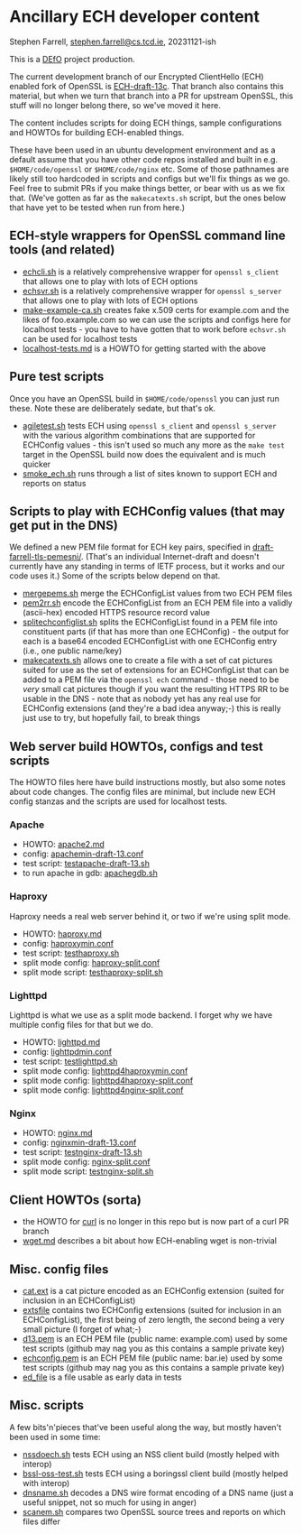 # Ancillary ECH developer content

Stephen Farrell, stephen.farrell@cs.tcd.ie, 20231121-ish

This is a [DEfO](https://defo.ie) project production.

The current development branch of our Encrypted ClientHello (ECH) enabled fork
of OpenSSL is
[ECH-draft-13c](https://github.com/sftcd/openssl/tree/ECH-draft-13c). That
branch also contains this material, but when we turn that branch into a PR for
upstream OpenSSL, this stuff will no longer belong there, so we've moved it
here.

The content includes scripts for doing ECH things, sample configurations and
HOWTOs for building ECH-enabled things.

These have been used in an ubuntu development environment and as a default
assume that you have other code repos installed and built in e.g.
``$HOME/code/openssl`` or ``$HOME/code/nginx`` etc. Some of those pathnames are
likely still too hardcoded in scripts and configs but we'll fix things as we
go.  Feel free to submit PRs if you make things better, or bear with us as we
fix that. (We've gotten as far as the ``makecatexts.sh`` script, but the ones
below that have yet to be tested when run from here.)

## ECH-style wrappers for OpenSSL command line tools (and related)

- [echcli.sh](echcli.sh) is a relatively comprehensive wrapper for ``openssl
  s_client`` that allows one to play with lots of ECH options
- [echsvr.sh](echsvr.sh) is a relatively comprehensive wrapper for ``openssl
  s_server`` that allows one to play with lots of ECH options
- [make-example-ca.sh](make-example-ca.sh) creates fake x.509 certs for
  example.com and the likes of foo.example.com so we can use the scripts and
  configs here for localhost tests - you have to have gotten that to work before
  ``echsvr.sh`` can be used for localhost tests
- [localhost-tests.md](localhost-tests.md) is a HOWTO for getting started with
  the above

## Pure test scripts

Once you have an OpenSSL build in ``$HOME/code/openssl`` you can just
run these. Note these are deliberately sedate, but that's ok.

- [agiletest.sh](agiletest.sh) tests ECH using ``openssl s_client`` and
  ``openssl s_server`` with the various algorithm combinations that are
  supported for ECHConfig values - this isn't used so much any more as 
  the ``make test`` target in the OpenSSL build now does the equivalent
  and is much quicker
- [smoke_ech.sh](smoke_ech.sh) runs through a list of sites known to support
  ECH and reports on status

## Scripts to play with ECHConfig values (that may get put in the DNS)

We defined a new PEM file format for ECH key pairs, specified in
[draft-farrell-tls-pemesni/](https://datatracker.ietf.org/doc/draft-farrell-tls-pemesni/).
(That's an individual Internet-draft and doesn't currently have any standing in
terms of IETF process, but it works and our code uses it.) 
Some of the scripts below depend on that.

- [mergepems.sh](mergepems.sh) merge the ECHConfigList values from two ECH PEM
  files
- [pem2rr.sh](pem2rr.sh) encode the ECHConfigList from an ECH PEM file into a
  validly (ascii-hex) encoded HTTPS resource record value
- [splitechconfiglist.sh](splitechconfiglist.sh) splits the ECHConfigList found
  in a PEM file into constituent parts (if that has more than one ECHConfig) -
  the output for each is a base64 encoded ECHConfigList with one ECHConfig entry
  (i.e., one public name/key)
- [makecatexts.sh](makecatexts.sh) allows one to create a file with a set of cat
  pictures suited for use as the set of extensions for an ECHConfigList
  that can be added to a PEM file via the ``openssl ech`` command - those
  need to be *very* small cat pictures though if you want the resulting 
  HTTPS RR to be usable in the DNS - note that as nobody yet has any real use
  for ECHConfig extensions (and they're a bad idea anyway;-) this is really
  just use to try, but hopefully fail, to break things

## Web server build HOWTOs, configs and test scripts

The HOWTO files here have build instructions mostly, but also some notes about
code changes. The config files are minimal, but include new ECH config stanzas
and the scripts are used for localhost tests.

### Apache

- HOWTO: [apache2.md](apache2.md)
- config: [apachemin-draft-13.conf](apachemin-draft-13.conf)
- test script: [testapache-draft-13.sh](testapache-draft-13.sh)
- to run apache in gdb: [apachegdb.sh](apachegdb.sh)

### Haproxy

Haproxy needs a real web server behind it, or two if we're
using split mode.

- HOWTO: [haproxy.md](haproxy.md)
- config: [haproxymin.conf](haproxymin.conf)
- test script: [testhaproxy.sh](testhaproxy.sh)
- split mode config: [haproxy-split.conf](haproxy-split.conf)
- split mode script: [testhaproxy-split.sh](testhaproxy-split.sh)

### Lighttpd

Lighttpd is what we use as a split mode backend. I forget why we
have multiple config files for that but we do.

- HOWTO: [lighttpd.md](lighttpd.md)
- config: [lighttpdmin.conf](lighttpdmin.conf)
- test script: [testlighttpd.sh](testlighttpd.sh)
- split mode config: [lighttpd4haproxymin.conf](lighttpd4haproxymin.conf)
- split mode config: [lighttpd4haproxy-split.conf](lighttpd4haproxy-split.conf)
- split mode config: [lighttpd4nginx-split.conf](lighttpd4nginx-split.conf)

### Nginx

- HOWTO: [nginx.md](nginx.md)
- config: [nginxmin-draft-13.conf](nginxmin-draft-13.conf)
- test script: [testnginx-draft-13.sh](testnginx-draft-13.sh)
- split mode config: [nginx-split.conf](nginx-split.conf)
- split mode script: [testnginx-split.sh](testnginx-split.sh)

## Client HOWTOs (sorta)

- the HOWTO for [curl](https://github.com/sftcd/curl/blob/ECH-experimental/docs/ECH.md)
  is no longer in this repo but is now part of a curl PR branch
- [wget.md](wget.md) describes a bit about how ECH-enabling wget is non-trivial

## Misc. config files

- [cat.ext](cat.ext) is a cat picture encoded as an ECHConfig extension (suited
  for inclusion in an ECHConfigList)
- [extsfile](extsfile) contains two ECHConfig extensions (suited for inclusion
  in an ECHConfigList), the first being of zero length, the second being a very
  small picture (I forget of what;-)
- [d13.pem](d13.pem) is an ECH PEM file (public name: example.com) used by some
  test scripts (github may nag you as this contains a sample private key)
- [echconfig.pem](echconfig.pem) is an ECH PEM file (public name: bar.ie) used
  by some test scripts (github may nag you as this contains a sample private key)
- [ed_file](ed_file) is a file usable as early data in tests

## Misc. scripts

A few bits'n'pieces that've been useful along the way, but mostly haven't been
used in some time:

- [nssdoech.sh](nssdoech.sh) tests ECH using an NSS client build (mostly helped
  with interop)
- [bssl-oss-test.sh](bssl-oss-test.sh) tests ECH using a boringssl client build
  (mostly helped with interop)
- [dnsname.sh](dnsname.sh) decodes a DNS wire format encoding of a DNS name
  (just a useful snippet, not so much for using in anger)
- [scanem.sh](scanem.sh) compares two OpenSSL source trees and reports on which
  files differ
